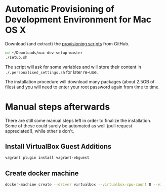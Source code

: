 # Automatic Provisioning of Development Environment for Mac OS X

Download (and extract) the [provisioning scripts](https://github.com/ePages-de/mac-dev-setup/archive/master.zip) from GitHub.

```sh
cd ~/Downloads/mac-dev-setup-master
./setup.sh
```

The script will ask for some variables and will store their content in `./.personalised_settings.sh` for later re-use.

The installation procedure will download many packages (about 2.5GB of files) and you will need to enter your root password again from time to time.

# Manual steps afterwards

There are still some manual steps left in order to finalize the installation. Some of these could surely be automated as well (pull request appreciated!), while other's don't.

## Install VirtualBox Guest Additions

```sh
vagrant plugin install vagrant-vbguest
```

## Create docker machine

```sh
docker-machine create --driver virtualbox --virtualbox-cpu-count 8 --virtualbox-memory 6144 --virtualbox-disk-size 60000 default
```
